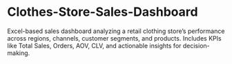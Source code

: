 # Clothes-Store-Sales-Dashboard
Excel-based sales dashboard analyzing a retail clothing store’s performance across regions, channels, customer segments, and products. Includes KPIs like Total Sales, Orders, AOV, CLV, and actionable insights for decision-making.
